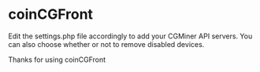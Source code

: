 coinCGFront
===========
Edit the settings.php file accordingly to add your CGMiner API servers.
You can also choose whether or not to remove disabled devices.

Thanks for using coinCGFront

